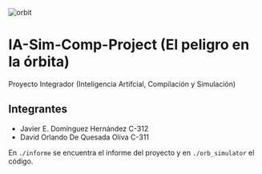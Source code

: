 ![orbit](https://user-images.githubusercontent.com/54940830/141042383-f40bf936-15c7-449b-9629-09bda42226fd.jpg)

# IA-Sim-Comp-Project (El peligro en la órbita)
Proyecto Integrador (Inteligencia Artifcial, Compilación y Simulación)

## Integrantes
- Javier E. Domínguez Hernández C-312
- David Orlando De Quesada Oliva C-311

En `./informe` se encuentra el informe del proyecto y en `./orb_simulator` el código.


